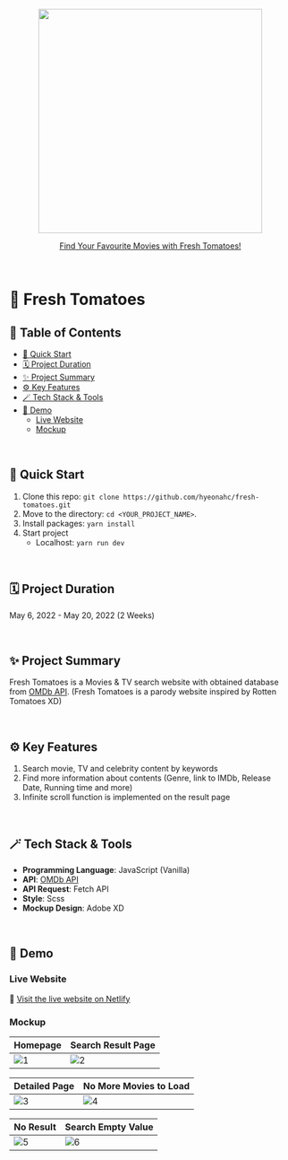 <br/>

<div align="center"><a href="https://fresh-tomatoes-movie-search.netlify.app/" target="_blank"><img src="https://user-images.githubusercontent.com/83247825/217653142-400535a0-3b19-4074-95b2-5e53deef832b.png" width="400px"><p align="center">Find Your Favourite Movies with Fresh Tomatoes!</p></a></div>

<br/>

# 🍅 Fresh Tomatoes

## 📑 Table of Contents

- [🚀 Quick Start](#-quick-start)
- [🗓 Project Duration](#-project-duration)
- [✨ Project Summary](#-project-summary)
- [⚙️ Key Features](#%EF%B8%8F-key-features)
- [🪄 Tech Stack & Tools](#-tech-stack--tools)
- [👀 Demo](#demo)
  - [Live Website](#live-website)
  - [Mockup](#mockup)

<br />

## 🚀 Quick Start

1. Clone this repo: `git clone https://github.com/hyeonahc/fresh-tomatoes.git`
2. Move to the directory: `cd <YOUR_PROJECT_NAME>`.
3. Install packages: `yarn install`
4. Start project
   - Localhost: `yarn run dev`

<br />

## 🗓 Project Duration

May 6, 2022 - May 20, 2022 (2 Weeks)

<br />

## ✨ Project Summary

Fresh Tomatoes is a Movies & TV search website with obtained database from [OMDb API](https://www.omdbapi.com/). (Fresh Tomatoes is a parody website inspired by Rotten Tomatoes XD)

<br />

## ⚙️ Key Features

1. Search movie, TV and celebrity content by keywords
2. Find more information about contents (Genre, link to IMDb, Release Date, Running time and more)
3. Infinite scroll function is implemented on the result page

<br />

## 🪄 Tech Stack & Tools

- **Programming Language**: JavaScript (Vanilla)
- **API**: [OMDb API](https://www.omdbapi.com/)
- **API Request**: Fetch API
- **Style**: Scss
- **Mockup Design**: Adobe XD

<br />

## 👀 Demo

### Live Website

🔗 [Visit the live website on Netlify](https://fresh-tomatoes-movie-search.netlify.app/)

### Mockup

| Homepage                                                                                                    | Search Result Page                                                                                          |
| ----------------------------------------------------------------------------------------------------------- | ----------------------------------------------------------------------------------------------------------- |
| ![1](https://user-images.githubusercontent.com/83247825/169261007-dfcdaa17-cdc5-4245-a6da-2253ef619a15.png) | ![2](https://user-images.githubusercontent.com/83247825/169261018-35826ae0-5120-4211-b06c-fd0692353d9b.png) |

| Detailed Page                                                                                               | No More Movies to Load                                                                                      |
| ----------------------------------------------------------------------------------------------------------- | ----------------------------------------------------------------------------------------------------------- |
| ![3](https://user-images.githubusercontent.com/83247825/169261033-964429b1-1d8e-493a-8336-0026f1a9988d.png) | ![4](https://user-images.githubusercontent.com/83247825/169261038-2a0d7918-ae7b-4bef-bda1-d8c1c3003a73.png) |

| No Result                                                                                                   | Search Empty Value                                                                                          |
| ----------------------------------------------------------------------------------------------------------- | ----------------------------------------------------------------------------------------------------------- |
| ![5](https://user-images.githubusercontent.com/83247825/169261049-839c6401-c376-43d9-9fb8-3315f390e3ae.png) | ![6](https://user-images.githubusercontent.com/83247825/169261053-fe5bd00d-bedc-47f2-8e6d-77c2e0f9517d.png) |

